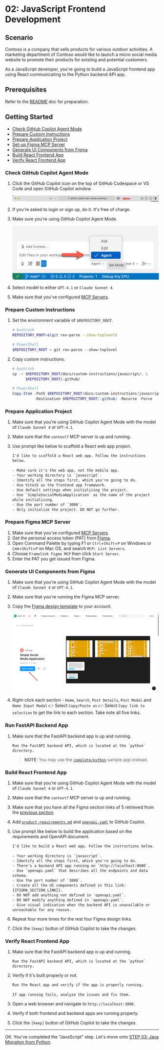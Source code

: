 # 02: JavaScript Frontend Development

## Scenario

Contoso is a company that sells products for various outdoor activities. A marketing department of Contoso would like to launch a micro social media website to promote their products for existing and potential customers.

As a JavaScript developer, you're going to build a JavaScript frontend app using React communicating to the Python backend API app.

## Prerequisites

Refer to the [README](../README.md) doc for preparation.

## Getting Started

- [Check GitHub Copilot Agent Mode](#check-github-copilot-agent-mode)
- [Prepare Custom Instructions](#prepare-custom-instructions)
- [Prepare Application Project](#prepare-application-project)
- [Set-up Figma MCP Server](#set-up-figma-mcp-server)
- [Generate UI Components from Figma](#generate-ui-components-from-figma)
- [Build React Frontend App](#build-react-frontend-app)
- [Verify React Frontend App](#verify-react-frontend-app)

### Check GitHub Copilot Agent Mode

1. Click the GitHub Copilot icon on the top of GitHub Codespace or VS Code and open GitHub Copilot window.

   ![Open GitHub Copilot Chat](./images/setup-02.png)

1. If you're asked to login or sign up, do it. It's free of charge.
1. Make sure you're using GitHub Copilot Agent Mode.

   ![GitHub Copilot Agent Mode](./images/setup-03.png)

1. Select model to either `GPT-4.1` or `Claude Sonnet 4`.
1. Make sure that you've configured [MCP Servers](./00-setup.md#set-up-mcp-servers).

### Prepare Custom Instructions

1. Set the environment variable of `$REPOSITORY_ROOT`.

   ```bash
   # bash/zsh
   REPOSITORY_ROOT=$(git rev-parse --show-toplevel)
   ```

   ```powershell
   # PowerShell
   $REPOSITORY_ROOT = git rev-parse --show-toplevel
   ```

1. Copy custom instructions.

    ```bash
    # bash/zsh
    cp -r $REPOSITORY_ROOT/docs/custom-instructions/javascript/. \
          $REPOSITORY_ROOT/.github/
    ```

    ```powershell
    # PowerShell
    Copy-Item -Path $REPOSITORY_ROOT/docs/custom-instructions/javascript/* `
              -Destination $REPOSITORY_ROOT/.github/ -Recurse -Force
    ```

### Prepare Application Project

1. Make sure that you're using GitHub Copilot Agent Mode with the model of `Claude Sonnet 4` or `GPT-4.1`.
1. Make sure that the `context7` MCP server is up and running.
1. Use prompt like below to scaffold a React web app project.

    ```text
    I'd like to scaffold a React web app. Follow the instructions below.
    
    - Make sure it's the web app, not the mobile app.
    - Your working directory is `javascript`.
    - Identify all the steps first, which you're going to do.
    - Use ViteJS as the frontend app framework.
    - Use default settings when initializing the project.
    - Use `SimpleSocialMediaApplication` as the name of the project while initializing.
    - Use the port number of `3000`.
    - Only initialize the project. DO NOT go further.
    ```

### Prepare Figma MCP Server

1. Make sure that you've configured [MCP Servers](./00-setup.md#set-up-mcp-servers).
1. Get the personal access token (PAT) from [Figma](https://www.figma.com/).
1. Open Command Palette by typing F1 or `Ctrl`+`Shift`+`P` on Windows or `Cmd`+`Shift`+`P` on Mac OS, and search `MCP: List Servers`.
1. Choose `Framelink Figma MCP` then click `Start Server`.
1. Enter the PAT you get issued from Figma.

### Generate UI Components from Figma

1. Make sure that you're using GitHub Copilot Agent Mode with the model of `Claude Sonnet 4` or `GPT-4.1`.
1. Make sure that you're running the Figma MCP server.
1. Copy the [Figma design template](https://www.figma.com/community/file/1495954632647006209) to your account.

   ![Figma design template page](./images/javascript-01.png)

1. Right-click each section - `Home`, `Search`, `Post Details`, `Post Modal` and `Name Input Modal` 👉 Select `Copy/Paste as` 👉 Select `Copy link to selection` to get the link to each section. Take note all five links.

### Run FastAPI Backend App

1. Make sure that the FastAPI backend app is up and running.

    ```text
    Run the FastAPI backend API, which is located at the `python` directory.
    ```

   > **NOTE**: You may use the [`complete/python`](../complete/python/) sample app instead.

### Build React Frontend App

1. Make sure that you're using GitHub Copilot Agent Mode with the model of `Claude Sonnet 4` or `GPT-4.1`.
1. Make sure that the `context7` MCP server is up and running.
1. Make sure that you have all the Figma section links of 5 retrieved from the [previous section](#generate-ui-components-from-figma).
1. Add [`product-requirements.md`](../product-requirements.md) and [`openapi.yaml`](../openapi.yaml) to GitHub Copilot.
1. Use prompt like below to build the application based on the requirements and OpenAPI document.

    ```text
    I'd like to build a React web app. Follow the instructions below.
    
    - Your working directory is `javascript`.
    - Identify all the steps first, which you're going to do.
    - There's a backend API app running on `http://localhost:8000`.
    - Use `openapi.yaml` that describes all the endpoints and data schema.
    - Use the port number of `3000`.
    - Create all the UI components defined in this link: {{FIGMA_SECTION_LINK}}.
    - DO NOT add anything not defined in `openapi.yaml`.
    - DO NOT modify anything defined in `openapi.yaml`.
    - Give visual indication when the backend API is unavailable or unreachable for any reason.
    ```

1. Repeat four more times for the rest four Figma design links.
1. Click the `[keep]` button of GitHub Copilot to take the changes.

### Verify React Frontend App

1. Make sure that the FastAPI backend app is up and running.

    ```text
    Run the FastAPI backend API, which is located at the `python` directory.
    ```

1. Verify if it's built properly or not.

    ```text
    Run the React app and verify if the app is properly running.

    If app running fails, analyze the issues and fix them.
    ```

1. Open a web browser and navigate to `http://localhost:3000`.
1. Verify if both frontend and backend apps are running properly.
1. Click the `[keep]` button of GitHub Copilot to take the changes.

---

OK. You've completed the "JavaScript" step. Let's move onto [STEP 03: Java Migration from Python](./03-java.md).
